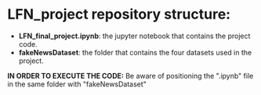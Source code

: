 # LFN_project repository structure:

- **LFN_final_project.ipynb**: the jupyter notebook that contains the project code.
- **fakeNewsDataset**: the folder that contains the four datasets used in the project. 

**IN ORDER TO EXECUTE THE CODE:**
Be aware of positioning the ".ipynb" file in the same folder with "fakeNewsDataset"
